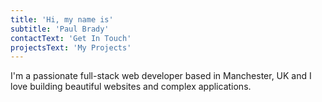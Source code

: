 ```yaml
---
title: 'Hi, my name is'
subtitle: 'Paul Brady'
contactText: 'Get In Touch'
projectsText: 'My Projects'
---
```


I'm a passionate full-stack web developer based in Manchester, UK and I love building beautiful websites and complex applications.
